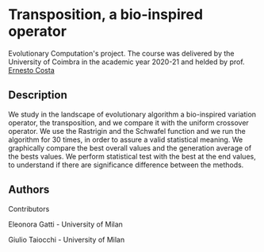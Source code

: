 # Transposition, a bio-inspired operator

Evolutionary Computation's project. The course was delivered by the University of Coimbra in the academic year 2020-21 and helded by prof. [Ernesto Costa](https://ernesto.dei.uc.pt/)

## Description

We study in the landscape of evolutionary algorithm a bio-inspired variation operator, the transposition, and we compare it with the uniform crossover operator. We use the Rastrigin and the Schwafel function and we run the algorithm for 30 times, in order to assure a valid statistical meaning. We graphically compare the best overall values and the generation average of the bests values. We perform statistical test with the best at the end values, to understand if there are significance difference between the methods.

## Authors

Contributors

Eleonora Gatti - University of Milan

Giulio Taiocchi - University of Milan
